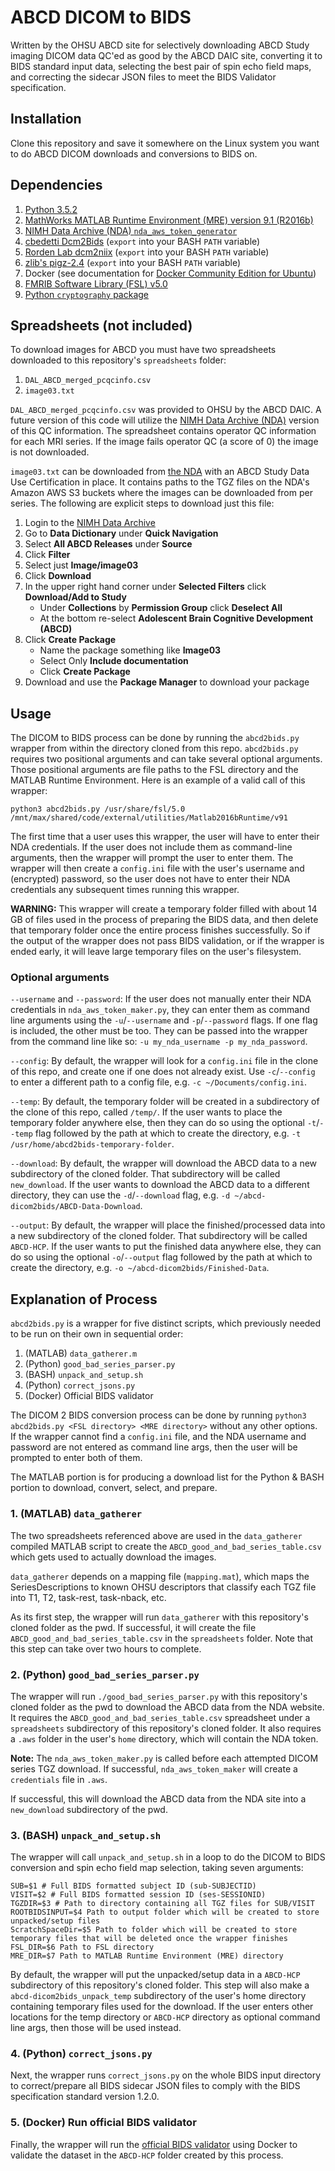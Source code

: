 # ABCD DICOM to BIDS

Written by the OHSU ABCD site for selectively downloading ABCD Study imaging DICOM data QC'ed as good by the ABCD DAIC site, converting it to BIDS standard input data, selecting the best pair of spin echo field maps, and correcting the sidecar JSON files to meet the BIDS Validator specification.

## Installation

Clone this repository and save it somewhere on the Linux system you want to do ABCD DICOM downloads and conversions to BIDS on.

## Dependencies

1. [Python 3.5.2](https://www.python.org/downloads/release/python-352/)
1. [MathWorks MATLAB Runtime Environment (MRE) version 9.1 (R2016b)](https://www.mathworks.com/products/compiler/matlab-runtime.html)
1. [NIMH Data Archive (NDA) `nda_aws_token_generator`](https://github.com/NDAR/nda_aws_token_generator)
1. [cbedetti Dcm2Bids](https://github.com/cbedetti/Dcm2Bids) (`export` into your BASH `PATH` variable)
1. [Rorden Lab dcm2niix](https://github.com/rordenlab/dcm2niix) (`export` into your BASH `PATH` variable)
1. [zlib's pigz-2.4](https://zlib.net/pigz) (`export` into your BASH `PATH` variable)
1. Docker (see documentation for [Docker Community Edition for Ubuntu](https://docs.docker.com/install/linux/docker-ce/ubuntu/))
1. [FMRIB Software Library (FSL) v5.0](https://fsl.fmrib.ox.ac.uk/fsl/fslwiki/FslInstallation)
1. [Python `cryptography` package](https://cryptography.io/en/latest/)

## Spreadsheets (not included)

To download images for ABCD you must have two spreadsheets downloaded to this repository's `spreadsheets` folder:

1. `DAL_ABCD_merged_pcqcinfo.csv`
1. `image03.txt`

`DAL_ABCD_merged_pcqcinfo.csv` was provided to OHSU by the ABCD DAIC.  A future version of this code will utilize the [NIMH Data Archive (NDA)](https://ndar.nih.gov/) version of this QC information.  The spreadsheet contains operator QC information for each MRI series.  If the image fails operator QC (a score of 0) the image is not downloaded.

`image03.txt` can be downloaded from [the NDA](https://ndar.nih.gov/) with an ABCD Study Data Use Certification in place.  It contains paths to the TGZ files on the NDA's Amazon AWS S3 buckets where the images can be downloaded from per series.  The following are explicit steps to download just this file:

1. Login to the [NIMH Data Archive](https://ndar.nih.gov/)
1. Go to **Data Dictionary** under **Quick Navigation**
1. Select **All ABCD Releases** under **Source**
1. Click **Filter**
1. Select just **Image/image03**
1. Click **Download**
1. In the upper right hand corner under **Selected Filters** click **Download/Add to Study**
    - Under **Collections** by **Permission Group** click **Deselect All**
    - At the bottom re-select **Adolescent Brain Cognitive Development (ABCD)**
1. Click **Create Package**
    - Name the package something like **Image03**
    - Select Only **Include documentation**
    - Click **Create Package**
1. Download and use the **Package Manager** to download your package

## Usage

The DICOM to BIDS process can be done by running the `abcd2bids.py` wrapper from within the directory cloned from this repo. `abcd2bids.py` requires two positional arguments and can take several optional arguments. Those positional arguments are file paths to the FSL directory and the MATLAB Runtime Environment. Here is an example of a valid call of this wrapper:

```
python3 abcd2bids.py /usr/share/fsl/5.0 /mnt/max/shared/code/external/utilities/Matlab2016bRuntime/v91
```

The first time that a user uses this wrapper, the user will have to enter their NDA credentials. If the user does not include them as command-line arguments, then the wrapper will prompt the user to enter them. The wrapper will then create a `config.ini` file with the user's username and (encrypted) password, so the user does not have to enter their NDA credentials any subsequent times running this wrapper.

**WARNING:** This wrapper will create a temporary folder filled with about 14 GB of files used in the process of preparing the BIDS data, and then delete that temporary folder once the entire process finishes successfully. So if the output of the wrapper does not pass BIDS validation, or if the wrapper is ended early, it will leave large temporary files on the user's filesystem.

### Optional arguments

`--username` and `--password`: If the user does not manually enter their NDA credentials in `nda_aws_token_maker.py`, they can enter them as command line arguments using the `-u`/`--username` and `-p`/`--password` flags. If one flag is included, the other must be too. They can be passed into the wrapper from the command line like so: `-u my_nda_username -p my_nda_password`.

`--config`: By default, the wrapper will look for a `config.ini` file in the clone of this repo, and create one if one does not already exist. Use `-c`/`--config` to enter a different path to a config file, e.g. `-c ~/Documents/config.ini`.

`--temp`: By default, the temporary folder will be created in a subdirectory of the clone of this repo, called `/temp/`. If the user wants to place the temporary folder anywhere else, then they can do so using the optional `-t`/`--temp` flag followed by the path at which to create the directory, e.g. `-t /usr/home/abcd2bids-temporary-folder`.

`--download`: By default, the wrapper will download the ABCD data to a new subdirectory of the cloned folder. That subdirectory will be called `new_download`. If the user wants to download the ABCD data to a different directory, they can use the `-d`/`--download` flag, e.g. `-d ~/abcd-dicom2bids/ABCD-Data-Download`.

`--output`: By default, the wrapper will place the finished/processed data into a new subdirectory of the cloned folder. That subdirectory will be called `ABCD-HCP`. If the user wants to put the finished data anywhere else, they can do so using the optional `-o`/`--output` flag followed by the path at which to create the directory, e.g. `-o ~/abcd-dicom2bids/Finished-Data`.

## Explanation of Process

`abcd2bids.py` is a wrapper for five distinct scripts, which previously needed to be run on their own in sequential order:

1. (MATLAB) `data_gatherer.m`
2. (Python) `good_bad_series_parser.py`
3. (BASH) `unpack_and_setup.sh`
4. (Python) `correct_jsons.py`
5. (Docker) Official BIDS validator

The DICOM 2 BIDS conversion process can be done by running `python3 abcd2bids.py <FSL directory> <MRE directory>` without any other options. If the wrapper cannot find a `config.ini` file, and the NDA username and password are not entered as command line args, then the user will be prompted to enter both of them.

The MATLAB portion is for producing a download list for the Python & BASH portion to download, convert, select, and prepare.

### 1. (MATLAB) `data_gatherer`

The two spreadsheets referenced above are used in the `data_gatherer` compiled MATLAB script to create the `ABCD_good_and_bad_series_table.csv` which gets used to actually download the images.

`data_gatherer` depends on a mapping file (`mapping.mat`), which maps the SeriesDescriptions to known OHSU descriptors that classify each TGZ file into T1, T2, task-rest, task-nback, etc.

As its first step, the wrapper will run `data_gatherer` with this repository's cloned folder as the pwd. If successful, it will create the file `ABCD_good_and_bad_series_table.csv` in the `spreadsheets` folder. Note that this step can take over two hours to complete.

### 2. (Python) `good_bad_series_parser.py`

The wrapper will run `./good_bad_series_parser.py` with this repository's cloned folder as the pwd to download the ABCD data from the NDA website. It requires the `ABCD_good_and_bad_series_table.csv` spreadsheet under a `spreadsheets` subdirectory of this repository's cloned folder. It also requires a `.aws` folder in the user's `home` directory, which will contain the NDA token.

**Note:** The `nda_aws_token_maker.py` is called before each attempted DICOM series TGZ download. If successful, `nda_aws_token_maker` will create a `credentials` file in `.aws`.

If successful, this will download the ABCD data from the NDA site into a `new_download` subdirectory of the pwd.

### 3. (BASH) `unpack_and_setup.sh`

The wrapper will call `unpack_and_setup.sh` in a loop to do the DICOM to BIDS conversion and spin echo field map selection, taking seven arguments:

```
SUB=$1 # Full BIDS formatted subject ID (sub-SUBJECTID)
VISIT=$2 # Full BIDS formatted session ID (ses-SESSIONID)
TGZDIR=$3 # Path to directory containing all TGZ files for SUB/VISIT
ROOTBIDSINPUT=$4 Path to output folder which will be created to store unpacked/setup files
ScratchSpaceDir=$5 Path to folder which will be created to store temporary files that will be deleted once the wrapper finishes
FSL_DIR=$6 Path to FSL directory
MRE_DIR=$7 Path to MATLAB Runtime Environment (MRE) directory
```

By default, the wrapper will put the unpacked/setup data in a `ABCD-HCP` subdirectory of this repository's cloned folder. This step will also make a `abcd-dicom2bids_unpack_temp` subdirectory of the user's home directory containing temporary files used for the download. If the user enters other locations for the temp directory or `ABCD-HCP` directory as optional command line args, then those will be used instead.

### 4. (Python) `correct_jsons.py`

Next, the wrapper runs `correct_jsons.py` on the whole BIDS input directory to correct/prepare all BIDS sidecar JSON files to comply with the BIDS specification standard version 1.2.0.

### 5. (Docker) Run official BIDS validator

Finally, the wrapper will run the [official BIDS validator](https://github.com/bids-standard/bids-validator) using Docker to validate the dataset in the `ABCD-HCP` folder created by this process.
